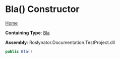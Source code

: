 # Bla\(\) Constructor

[Home](../../../README.md#_Top)

**Containing Type**: [Bla](../README.md#_Top)

**Assembly**: Roslynator\.Documentation\.TestProject\.dll

```csharp
public Bla()
```

